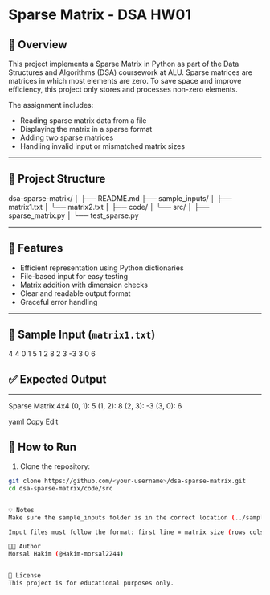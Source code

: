 # Sparse Matrix - DSA HW01

## 📌 Overview

This project implements a Sparse Matrix in Python as part of the Data Structures and Algorithms (DSA) coursework at ALU. Sparse matrices are matrices in which most elements are zero. To save space and improve efficiency, this project only stores and processes non-zero elements.

The assignment includes:
- Reading sparse matrix data from a file
- Displaying the matrix in a sparse format
- Adding two sparse matrices
- Handling invalid input or mismatched matrix sizes

---

## 📁 Project Structure

dsa-sparse-matrix/
│
├── README.md
├── sample_inputs/
│ ├── matrix1.txt
│ └── matrix2.txt
│
├── code/
│ └── src/
│ ├── sparse_matrix.py
│ └── test_sparse.py


---

## 🧠 Features

- Efficient representation using Python dictionaries
- File-based input for easy testing
- Matrix addition with dimension checks
- Clear and readable output format
- Graceful error handling

---

## 🧪 Sample Input (`matrix1.txt`)


4 4
0 1 5
1 2 8
2 3 -3
3 0 6


## ✅ Expected Output


---


Sparse Matrix 4x4
(0, 1): 5
(1, 2): 8
(2, 3): -3
(3, 0): 6

yaml
Copy
Edit


## 🚀 How to Run

1. Clone the repository:

```bash
git clone https://github.com/<your-username>/dsa-sparse-matrix.git
cd dsa-sparse-matrix/code/src


💡 Notes
Make sure the sample_inputs folder is in the correct location (../sample_inputs) relative to the src folder.

Input files must follow the format: first line = matrix size (rows cols), followed by non-zero entries (row col value).

🧑‍💻 Author
Morsal Hakim (@Hakim-morsal2244)


📜 License
This project is for educational purposes only.
